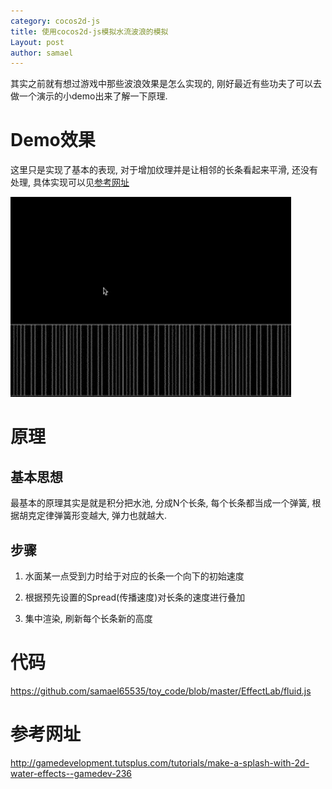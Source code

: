```yaml
---
category: cocos2d-js
title: 使用cocos2d-js模拟水流波浪的模拟
Layout: post
author: samael
---
```


其实之前就有想过游戏中那些波浪效果是怎么实现的, 刚好最近有些功夫了可以去做一个演示的小demo出来了解一下原理.

# Demo效果

这里只是实现了基本的表现, 对于增加纹理并是让相邻的长条看起来平滑, 还没有处理, 具体实现可以见[参考网址]

<img style="margin-left:0" src="/img/cocos2d-js_flow_test.gif"/>

# 原理

## 基本思想

最基本的原理其实是就是积分把水池, 分成N个长条, 每个长条都当成一个弹簧, 根据胡克定律弹簧形变越大, 弹力也就越大.

## 步骤

1. 水面某一点受到力时给于对应的长条一个向下的初始速度

2. 根据预先设置的Spread(传播速度)对长条的速度进行叠加

3. 集中渲染, 刷新每个长条新的高度

# 代码

<https://github.com/samael65535/toy_code/blob/master/EffectLab/fluid.js>

# 参考网址

<http://gamedevelopment.tutsplus.com/tutorials/make-a-splash-with-2d-water-effects--gamedev-236>

[参考网址]:<http://gamedevelopment.tutsplus.com/tutorials/make-a-splash-with-2d-water-effects--gamedev-236>
